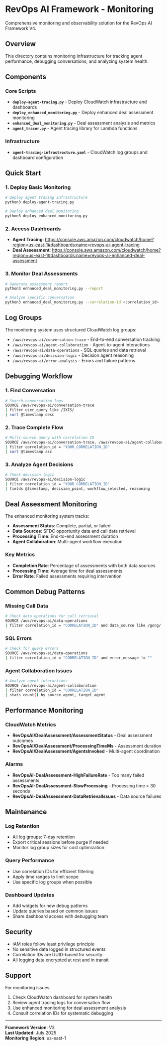 # RevOps AI Framework - Monitoring

Comprehensive monitoring and observability solution for the RevOps AI Framework V4.

## Overview

This directory contains monitoring infrastructure for tracking agent performance, debugging conversations, and analyzing system health.

## Components

### Core Scripts
- **`deploy-agent-tracing.py`** - Deploy CloudWatch infrastructure and dashboards
- **`deploy_enhanced_monitoring.py`** - Deploy enhanced deal assessment monitoring
- **`enhanced_deal_monitoring.py`** - Deal assessment analysis and metrics
- **`agent_tracer.py`** - Agent tracing library for Lambda functions

### Infrastructure
- **`agent-tracing-infrastructure.yaml`** - CloudWatch log groups and dashboard configuration

## Quick Start

### 1. Deploy Basic Monitoring
```bash
# Deploy agent tracing infrastructure
python3 deploy-agent-tracing.py

# Deploy enhanced deal monitoring
python3 deploy_enhanced_monitoring.py
```

### 2. Access Dashboards
- **Agent Tracing**: https://console.aws.amazon.com/cloudwatch/home?region=us-east-1#dashboards:name=revops-ai-agent-tracing
- **Deal Assessment**: https://console.aws.amazon.com/cloudwatch/home?region=us-east-1#dashboards:name=revops-ai-enhanced-deal-assessment

### 3. Monitor Deal Assessments
```bash
# Generate assessment report
python3 enhanced_deal_monitoring.py --report

# Analyze specific conversation
python3 enhanced_deal_monitoring.py --correlation-id <correlation_id>
```

## Log Groups

The monitoring system uses structured CloudWatch log groups:

- `/aws/revops-ai/conversation-trace` - End-to-end conversation tracking
- `/aws/revops-ai/agent-collaboration` - Agent-to-agent interactions
- `/aws/revops-ai/data-operations` - SQL queries and data retrieval
- `/aws/revops-ai/decision-logic` - Decision agent reasoning
- `/aws/revops-ai/error-analysis` - Errors and failure patterns

## Debugging Workflow

### 1. Find Conversation
```bash
# Search conversation logs
SOURCE /aws/revops-ai/conversation-trace
| filter user_query like /IXIS/
| sort @timestamp desc
```

### 2. Trace Complete Flow
```bash
# Multi-source query with correlation ID
SOURCE /aws/revops-ai/conversation-trace, /aws/revops-ai/agent-collaboration, /aws/revops-ai/data-operations
| filter correlation_id = "YOUR_CORRELATION_ID"
| sort @timestamp asc
```

### 3. Analyze Agent Decisions
```bash
# Check decision logic
SOURCE /aws/revops-ai/decision-logic
| filter correlation_id = "YOUR_CORRELATION_ID"
| fields @timestamp, decision_point, workflow_selected, reasoning
```

## Deal Assessment Monitoring

The enhanced monitoring system tracks:

- **Assessment Status**: Complete, partial, or failed
- **Data Sources**: SFDC opportunity data and call data retrieval
- **Processing Time**: End-to-end assessment duration
- **Agent Collaboration**: Multi-agent workflow execution

### Key Metrics
- **Completion Rate**: Percentage of assessments with both data sources
- **Processing Time**: Average time for deal assessments
- **Error Rate**: Failed assessments requiring intervention

## Common Debug Patterns

### Missing Call Data
```bash
# Check data operations for call retrieval
SOURCE /aws/revops-ai/data-operations
| filter correlation_id = "CORRELATION_ID" and data_source like /gong/
```

### SQL Errors
```bash
# Check for query errors
SOURCE /aws/revops-ai/data-operations
| filter correlation_id = "CORRELATION_ID" and error_message != ""
```

### Agent Collaboration Issues
```bash
# Analyze agent interactions
SOURCE /aws/revops-ai/agent-collaboration
| filter correlation_id = "CORRELATION_ID"
| stats count() by source_agent, target_agent
```

## Performance Monitoring

### CloudWatch Metrics
- **RevOpsAI/DealAssessment/AssessmentStatus** - Deal assessment outcomes
- **RevOpsAI/DealAssessment/ProcessingTimeMs** - Assessment duration
- **RevOpsAI/DealAssessment/AgentsInvoked** - Multi-agent coordination

### Alarms
- **RevOpsAI-DealAssessment-HighFailureRate** - Too many failed assessments
- **RevOpsAI-DealAssessment-SlowProcessing** - Processing time > 30 seconds
- **RevOpsAI-DealAssessment-DataRetrievalIssues** - Data source failures

## Maintenance

### Log Retention
- All log groups: 7-day retention
- Export critical sessions before purge if needed
- Monitor log group sizes for cost optimization

### Query Performance
- Use correlation IDs for efficient filtering
- Apply time ranges to limit scope
- Use specific log groups when possible

### Dashboard Updates
- Add widgets for new debug patterns
- Update queries based on common issues
- Share dashboard access with debugging team

## Security

- IAM roles follow least privilege principle
- No sensitive data logged in structured events
- Correlation IDs are UUID-based for security
- All logging data encrypted at rest and in transit

## Support

For monitoring issues:
1. Check CloudWatch dashboard for system health
2. Review agent tracing logs for conversation flow
3. Use enhanced monitoring for deal assessment analysis
4. Consult correlation IDs for systematic debugging

---

**Framework Version**: V3  
**Last Updated**: July 2025  
**Monitoring Region**: us-east-1